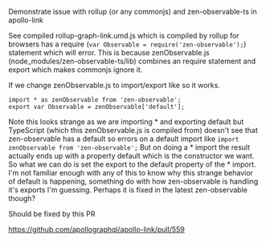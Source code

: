 Demonstrate issue with rollup (or any commonjs) and zen-observable-ts in apollo-link

See compiled rollup-graph-link.umd.js which is compiled by rollup for browsers has a require (`var Observable = require('zen-observable');`) statement which will error. This is because zenObservable.js (node_modules/zen-observable-ts/lib) combines an require statement and export which makes commonjs ignore it.

If we change zenObservable.js to import/export like so it works.

```
import * as zenObservable from 'zen-observable';
export var Observable = zenObservable['default'];
```

Note this looks strange as we are importing * and exporting default but TypeScript (which this zenObservable.js is compiled from) doesn't see that zen-observable has a default so errors on a default import like `import zenObservable from 'zen-observable';`
But on doing a * import the result actually ends up with a property default which is the constructor we want. So what we can do is set the export to the default property of the * import. I'm not familiar enough with any of this to know why this strange behavior of default is happening, something do with how zen-observable is handling it's exports I'm guessing. Perhaps it is fixed in the latest zen-observable though?

Should be fixed by this PR

https://github.com/apollographql/apollo-link/pull/559